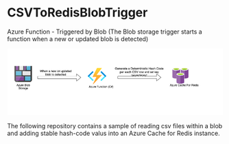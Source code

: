 # CSVToRedisBlobTrigger


Azure Function - Triggered by Blob 
(The Blob storage trigger starts a function when a new or updated blob is detected) <br>

![alt text](https://github.com/pazinio/CSVToRedisBlobTrigger/blob/main/img.png?raw=true)


The following repository contains a sample of reading csv files within a blob and adding stable hash-code valus into an Azure Cache for Redis instance.
 
 
 
 
